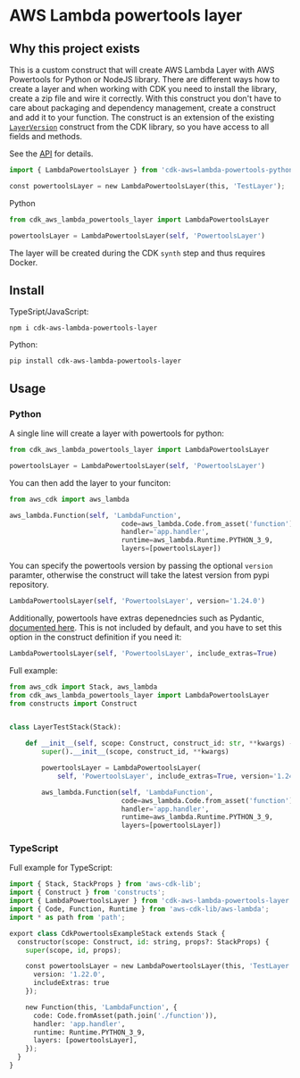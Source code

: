 # AWS Lambda powertools layer

## Why this project exists

This is a custom construct that will create AWS Lambda Layer with AWS Powertools for Python or NodeJS library. There are different
ways how to create a layer and when working with CDK you need to install the library, create a zip file and wire it
correctly. With this construct you don't have to care about packaging and dependency management, create a construct
and add it to your function. The construct is an extension of the
existing [`LayerVersion`](https://docs.aws.amazon.com/cdk/api/v2/docs/aws-cdk-lib.aws_lambda.LayerVersion.html) construct
from the CDK library, so you have access to all fields and methods.

See the [API](API.md) for details.

```python
import { LambdaPowertoolsLayer } from 'cdk-aws=lambda-powertools-python-layer';

const powertoolsLayer = new LambdaPowertoolsLayer(this, 'TestLayer');
```

Python

```python
from cdk_aws_lambda_powertools_layer import LambdaPowertoolsLayer

powertoolsLayer = LambdaPowertoolsLayer(self, 'PowertoolsLayer')
```

The layer will be created during the CDK `synth` step and thus requires Docker.

## Install

TypeSript/JavaScript:

```shell
npm i cdk-aws-lambda-powertools-layer
```

Python:

```shell
pip install cdk-aws-lambda-powertools-layer
```

## Usage

### Python

A single line will create a layer with powertools for python:

```python
from cdk_aws_lambda_powertools_layer import LambdaPowertoolsLayer

powertoolsLayer = LambdaPowertoolsLayer(self, 'PowertoolsLayer')
```

You can then add the layer to your funciton:

```python
from aws_cdk import aws_lambda

aws_lambda.Function(self, 'LambdaFunction',
                            code=aws_lambda.Code.from_asset('function'),
                            handler='app.handler',
                            runtime=aws_lambda.Runtime.PYTHON_3_9,
                            layers=[powertoolsLayer])
```

You can specify the powertools version by passing the optional `version` paramter, otherwise the construct will take the
latest version from pypi repository.

```python
LambdaPowertoolsLayer(self, 'PowertoolsLayer', version='1.24.0')
```

Additionally, powertools have extras depenedncies such as
Pydantic, [documented here](https://awslabs.github.io/aws-lambda-powertools-python/latest/#lambda-layer). This is not
included by default, and you have to set this option in the construct definition if you need it:

```python
LambdaPowertoolsLayer(self, 'PowertoolsLayer', include_extras=True)
```

Full example:

```python
from aws_cdk import Stack, aws_lambda
from cdk_aws_lambda_powertools_layer import LambdaPowertoolsLayer
from constructs import Construct


class LayerTestStack(Stack):

    def __init__(self, scope: Construct, construct_id: str, **kwargs) -> None:
        super().__init__(scope, construct_id, **kwargs)

        powertoolsLayer = LambdaPowertoolsLayer(
            self, 'PowertoolsLayer', include_extras=True, version='1.24.0')

        aws_lambda.Function(self, 'LambdaFunction',
                            code=aws_lambda.Code.from_asset('function'),
                            handler='app.handler',
                            runtime=aws_lambda.Runtime.PYTHON_3_9,
                            layers=[powertoolsLayer])

```

### TypeScript

Full example for TypeScript:

```python
import { Stack, StackProps } from 'aws-cdk-lib';
import { Construct } from 'constructs';
import { LambdaPowertoolsLayer } from 'cdk-aws-lambda-powertools-layer';
import { Code, Function, Runtime } from 'aws-cdk-lib/aws-lambda';
import * as path from 'path';

export class CdkPowertoolsExampleStack extends Stack {
  constructor(scope: Construct, id: string, props?: StackProps) {
    super(scope, id, props);

    const powertoolsLayer = new LambdaPowertoolsLayer(this, 'TestLayer', {
      version: '1.22.0',
      includeExtras: true
    });

    new Function(this, 'LambdaFunction', {
      code: Code.fromAsset(path.join('./function')),
      handler: 'app.handler',
      runtime: Runtime.PYTHON_3_9,
      layers: [powertoolsLayer],
    });
  }
}
```
